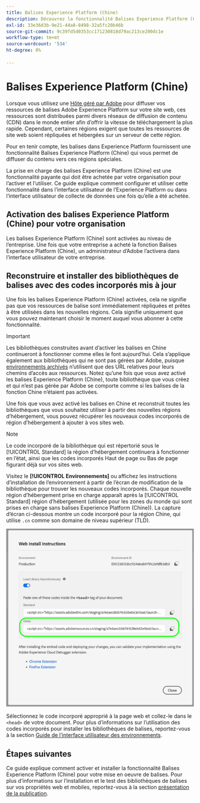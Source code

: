 ```yaml
---
title: Balises Experience Platform (Chine)
description: Découvrez la fonctionnalité Balises Experience Platform (Chine) pour les balises et comment elle peut être utilisée pour diffuser votre contenu dans plusieurs zones géographiques.
exl-id: 33e36d3b-9e21-44a8-8498-32a5fc20b46b
source-git-commit: 9c39fd5d0353cc171230818d79ac213ce200dc1e
workflow-type: tm+mt
source-wordcount: '534'
ht-degree: 0%

---
```


# Balises Experience Platform (Chine)

Lorsque vous utilisez une [Hôte géré par Adobe](./hosts/managed-by-adobe-host.md) pour diffuser vos ressources de balises Adobe Experience Platform sur votre site web, ces ressources sont distribuées parmi divers réseaux de diffusion de contenu (CDN) dans le monde entier afin d’offrir la vitesse de téléchargement la plus rapide. Cependant, certaines régions exigent que toutes les ressources de site web soient répliquées et hébergées sur un serveur de cette région.

Pour en tenir compte, les balises dans Experience Platform fournissent une fonctionnalité Balises Experience Platform (Chine) qui vous permet de diffuser du contenu vers ces régions spéciales.

La prise en charge des balises Experience Platform (Chine) est une fonctionnalité payante qui doit être achetée par votre organisation pour l’activer et l’utiliser. Ce guide explique comment configurer et utiliser cette fonctionnalité dans l’interface utilisateur de l’Experience Platform ou dans l’interface utilisateur de collecte de données une fois qu’elle a été achetée.

## Activation des balises Experience Platform (Chine) pour votre organisation

Les balises Experience Platform (Chine) sont activées au niveau de l’entreprise. Une fois que votre entreprise a acheté la fonction Balises Experience Platform (Chine), un administrateur d’Adobe l’activera dans l’interface utilisateur de votre entreprise.

## Reconstruire et installer des bibliothèques de balises avec des codes incorporés mis à jour

Une fois les balises Experience Platform (Chine) activées, cela ne signifie pas que vos ressources de balise sont immédiatement répliquées et prêtes à être utilisées dans les nouvelles régions. Cela signifie uniquement que vous pouvez maintenant choisir le moment auquel vous abonner à cette fonctionnalité.

>[!IMPORTANT]
>
>Les bibliothèques construites avant d’activer les balises en Chine continueront à fonctionner comme elles le font aujourd’hui. Cela s’applique également aux bibliothèques qui ne sont pas gérées par Adobe, puisque [environnements archivés](./environments.md#archive) n’utilisent que des URL relatives pour leurs chemins d’accès aux ressources. Notez qu’une fois que vous avez activé les balises Experience Platform (Chine), toute bibliothèque que vous créez et qui n’est pas gérée par Adobe se comporte comme si les balises de la fonction Chine n’étaient pas activées.

Une fois que vous avez activé les balises en Chine et reconstruit toutes les bibliothèques que vous souhaitez utiliser à partir des nouvelles régions d’hébergement, vous pouvez récupérer les nouveaux codes incorporés de région d’hébergement à ajouter à vos sites web.

>[!NOTE]
>
>Le code incorporé de la bibliothèque qui est répertorié sous le [!UICONTROL Standard] la région d’hébergement continuera à fonctionner en l’état, ainsi que les codes incorporés Haut de page ou Bas de page figurant déjà sur vos sites web.

Visitez le **[!UICONTROL Environnements]** ou affichez les instructions d’installation de l’environnement à partir de l’écran de modification de la bibliothèque pour trouver les nouveaux codes incorporés. Chaque nouvelle région d’hébergement prise en charge apparaît après la [!UICONTROL Standard] région d’hébergement (utilisée pour les zones du monde qui sont prises en charge sans balises Experience Platform (Chine)). La capture d’écran ci-dessous montre un code incorporé pour la région Chine, qui utilise `.cn` comme son domaine de niveau supérieur (TLD).

![Code incorporé de la région Chine](../../images/ui/publishing/premium-cdn/embed-codes.png)

Sélectionnez le code incorporé approprié à la page web et collez-le dans le `<head>` de votre document. Pour plus d’informations sur l’utilisation des codes incorporés pour installer les bibliothèques de balises, reportez-vous à la section [Guide de l’interface utilisateur des environnements](./environments.md#installation).

## Étapes suivantes

Ce guide explique comment activer et installer la fonctionnalité Balises Experience Platform (Chine) pour votre mise en oeuvre de balises. Pour plus d’informations sur l’installation et le test des bibliothèques de balises sur vos propriétés web et mobiles, reportez-vous à la section [présentation de la publication](./overview.md).
